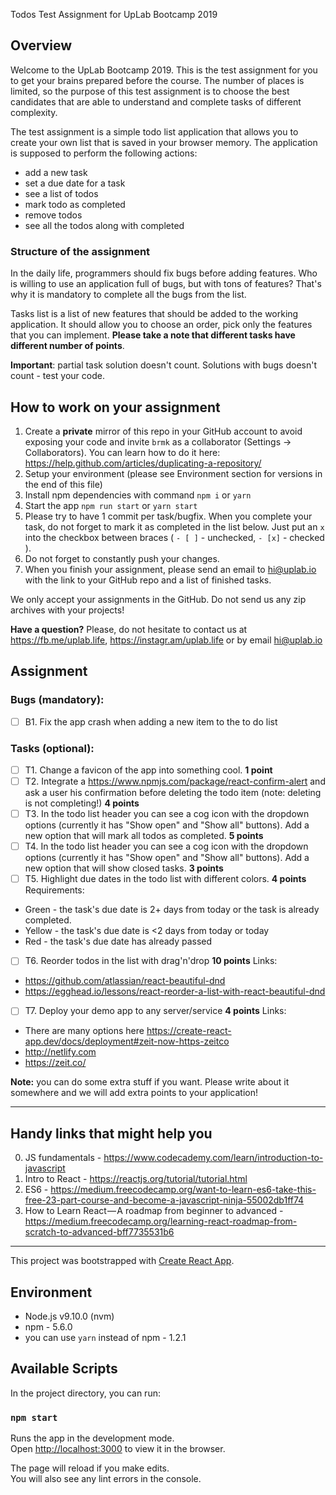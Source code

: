 Todos Test Assignment for UpLab Bootcamp 2019
## Overview
Welcome to the UpLab Bootcamp 2019. This is the test assignment for you to get your brains prepared before the course. The number of places is limited, so the purpose of this test assignment is to choose the best candidates that are able to understand and complete tasks of different complexity.

The test assignment is a simple todo list application that allows you to create your own list that is saved in your browser memory. 
The application is supposed to perform the following actions:
- add a new task
- set a due date for a task
- see a list of todos
- mark todo as completed
- remove todos
- see all the todos along with completed

### Structure of the assignment
In the daily life, programmers should fix bugs before adding features. Who is willing to use an application full of bugs, but with tons of features? That's why it is mandatory to complete all the bugs from the list.

Tasks list is a list of new features that should be added to the working application. It should allow you to choose an order, pick only the features that you can implement.
__Please take a note that different tasks have different number of points__.

__Important__: partial task solution doesn't count. Solutions with bugs doesn't count - test your code.

## How to work on your assignment

1. Create a __private__ mirror of this repo in your GitHub account to avoid exposing your code and invite `brmk` as a collaborator (Settings -> Collaborators). You can learn how to do it here: https://help.github.com/articles/duplicating-a-repository/
2. Setup your environment (please see Environment section for versions in the end of this file)
3. Install npm dependencies with command `npm i` or `yarn`
4. Start the app `npm run start` or `yarn start`
5. Please try to have 1 commit per task/bugfix. When you complete your task, do not forget to mark it as completed in the list below. Just put an `x` into the checkbox between braces ( `- [ ]` - unchecked, `- [x]` - checked ).
6. Do not forget to constantly push your changes.
7. When you finish your assignment, please send an email to hi@uplab.io with the link to your GitHub repo and a list of finished tasks.

We only accept your assignments in the GitHub. Do not send us any zip archives with your projects!

__Have a question?__ Please, do not hesitate to contact us at https://fb.me/uplab.life, https://instagr.am/uplab.life or by email hi@uplab.io

## Assignment

### Bugs (mandatory):

- [ ] B1. Fix the app crash when adding a new item to the to do list

### Tasks (optional):

- [ ] T1. Change a favicon of the app into something cool. __1 point__
- [ ] T2. Integrate a https://www.npmjs.com/package/react-confirm-alert and ask a user his confirmation before deleting the todo item (note: deleting is not completing!) __4 points__
- [ ] T3. In the todo list header you can see a cog icon with the dropdown options (currently it has "Show open" and "Show all" buttons). Add a new option that will mark all todos as completed. __5 points__
- [ ] T4. In the todo list header you can see a cog icon with the dropdown options (currently it has "Show open" and "Show all" buttons). Add a new option that will show closed tasks. __3 points__
- [ ] T5. Highlight due dates in the todo list with different colors. __4 points__ Requirements:
* Green - the task's due date is 2+ days from today or the task is already completed.
* Yellow - the task's due date is <2 days from today or today
* Red - the task's due date has already passed
- [ ] T6. Reorder todos in the list with drag'n'drop __10 points__ Links:
* https://github.com/atlassian/react-beautiful-dnd
* https://egghead.io/lessons/react-reorder-a-list-with-react-beautiful-dnd
- [ ] T7. Deploy your demo app to any server/service __4 points__ Links:
* There are many options here https://create-react-app.dev/docs/deployment#zeit-now-https-zeitco
* http://netlify.com
* https://zeit.co/

__Note:__ you can do some extra stuff if you want. Please write about it somewhere and we will add extra points to your application!

-----

## Handy links that might help you

0. JS fundamentals - https://www.codecademy.com/learn/introduction-to-javascript
1. Intro to React - https://reactjs.org/tutorial/tutorial.html
2. ES6 - https://medium.freecodecamp.org/want-to-learn-es6-take-this-free-23-part-course-and-become-a-javascript-ninja-55002db1ff74
3. How to Learn React — A roadmap from beginner to advanced - https://medium.freecodecamp.org/learning-react-roadmap-from-scratch-to-advanced-bff7735531b6

--- 

This project was bootstrapped with [Create React App](https://github.com/facebook/create-react-app).

## Environment

- Node.js v9.10.0 (nvm)
- npm - 5.6.0
- you can use `yarn` instead of npm - 1.2.1

## Available Scripts

In the project directory, you can run:

### `npm start`

Runs the app in the development mode.<br>
Open [http://localhost:3000](http://localhost:3000) to view it in the browser.

The page will reload if you make edits.<br>
You will also see any lint errors in the console.
